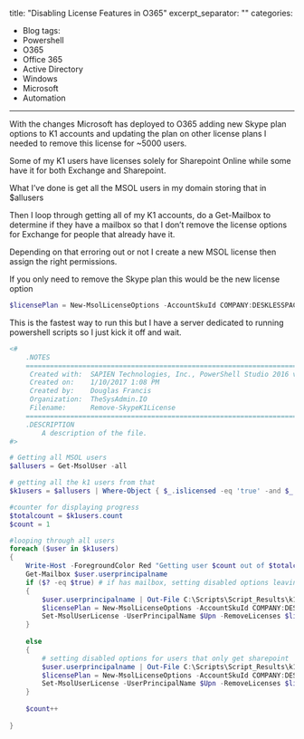 title: "Disabling License Features in O365"
excerpt_separator: "<!--more-->"
categories:
  - Blog
tags:
  - Powershell
  - O365
  - Office 365
  - Active Directory
  - Windows
  - Microsoft
  - Automation
---

With the changes Microsoft has deployed to O365 adding new Skype plan options to K1 accounts and updating the plan on other license plans I needed to remove this license for ~5000 users.

Some of my K1 users have licenses solely for Sharepoint Online while some have it for both Exchange and Sharepoint.

What I’ve done is get all the MSOL users in my domain storing that in  $allusers

Then I loop through getting all of my K1 accounts, do a Get-Mailbox to determine if they have a mailbox so that I don’t remove the license options for Exchange for people that already have it.

Depending on that erroring out or not I create a new MSOL license then assign the right permissions.

If you only need to remove the Skype plan this would be the new license option

```powershell
$licensePlan = New-MsolLicenseOptions -AccountSkuId COMPANY:DESKLESSPACK -DisabledPlans "MCOIMP"
```

This is the fastest way to run this but I have a server dedicated to running powershell scripts so I just kick it off and wait.

```powershell
<#	
	.NOTES
	===========================================================================
	 Created with: 	SAPIEN Technologies, Inc., PowerShell Studio 2016 v5.3.130
	 Created on:   	1/10/2017 1:08 PM
	 Created by:   	Douglas Francis
	 Organization: 	TheSysAdmin.IO 
	 Filename:     	Remove-SkypeK1License
	===========================================================================
	.DESCRIPTION
		A description of the file.
#>

# Getting all MSOL users
$allusers = Get-MsolUser -all

# getting all the k1 users from that
$k1users = $allusers | Where-Object { $_.islicensed -eq 'true' -and $_.licenses.accountskuid -contains 'COMPANY:desklesspack' }

#counter for displaying progress
$totalcount = $k1users.count
$count = 1

#looping through all users
foreach ($user in $k1users)
{
	Write-Host -ForegroundColor Red "Getting user $count out of $totalcount"
	Get-Mailbox $user.userprincipalname 
	if ($? -eq $true) # if has mailbox, setting disabled options leaving exchange
	{
		$user.userprincipalname | Out-File C:\Scripts\Script_Results\k1mail.txt -Append
		$licensePlan = New-MsolLicenseOptions -AccountSkuId COMPANY:DESKLESSPACK -DisabledPlans "SWAY", "INTUNE_O365", "YAMMER_ENTERPRISE", "MCOIMP"
		Set-MsolUserLicense -UserPrincipalName $Upn -RemoveLicenses $lic.licenses.accountskuid -AddLicenses 'COMPANY:DESKLESSPACK' -LicenseOptions $licensePlan
	}
	
	else
	{
		# setting disabled options for users that only get sharepoint
		$user.userprincipalname | Out-File C:\Scripts\Script_Results\k1nomail.txt -Append
		$licensePlan = New-MsolLicenseOptions -AccountSkuId COMPANY:DESKLESSPACK -DisabledPlans "SWAY", "INTUNE_O365", "YAMMER_ENTERPRISE", "EXCHANGE_S_DESKLESS", "MCOIMP"
		Set-MsolUserLicense -UserPrincipalName $Upn -RemoveLicenses $lic.licenses.accountskuid -AddLicenses 'COMPANY:DESKLESSPACK' -LicenseOptions $licensePlan
	}
	
	$count++
	
}
```

